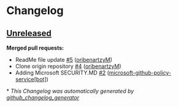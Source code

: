 # Changelog

## [Unreleased](https://github.com/Azure/terraform-azure-mdc-defender-plans-azure/tree/HEAD)

**Merged pull requests:**

- ReadMe file update [\#5](https://github.com/Azure/terraform-azure-mdc-defender-plans-azure/pull/5) ([oribenartzyM](https://github.com/oribenartzyM))
- Clone origin repository [\#4](https://github.com/Azure/terraform-azure-mdc-defender-plans-azure/pull/4) ([oribenartzyM](https://github.com/oribenartzyM))
- Adding Microsoft SECURITY.MD [\#2](https://github.com/Azure/terraform-azure-mdc-defender-plans-azure/pull/2) ([microsoft-github-policy-service[bot]](https://github.com/apps/microsoft-github-policy-service))



\* *This Changelog was automatically generated by [github_changelog_generator](https://github.com/github-changelog-generator/github-changelog-generator)*
